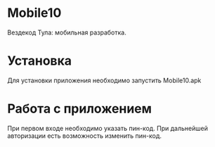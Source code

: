 # Mobile10
Вездекод Тула: мобильная разработка.
# Установка 
Для установки приложения необходимо запустить Mobile10.apk
# Работа с приложением
При первом входе необходимо указать пин-код. При дальнейшей авторизации есть возможность изменить пин-код.
